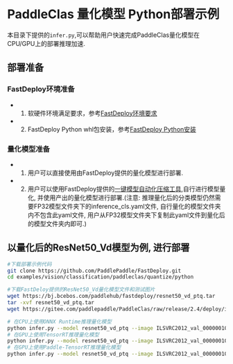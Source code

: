 # PaddleClas 量化模型 Python部署示例
本目录下提供的`infer.py`,可以帮助用户快速完成PaddleClas量化模型在CPU/GPU上的部署推理加速.

## 部署准备
### FastDeploy环境准备
- 1. 软硬件环境满足要求，参考[FastDeploy环境要求](../../../../../../docs/cn/build_and_install/download_prebuilt_libraries.md)  
- 2. FastDeploy Python whl包安装，参考[FastDeploy Python安装](../../../../../../docs/cn/build_and_install/download_prebuilt_libraries.md)

### 量化模型准备
- 1. 用户可以直接使用由FastDeploy提供的量化模型进行部署.
- 2. 用户可以使用FastDeploy提供的[一键模型自动化压缩工具](../../tools/auto_compression/),自行进行模型量化, 并使用产出的量化模型进行部署.(注意: 推理量化后的分类模型仍然需要FP32模型文件夹下的inference_cls.yaml文件, 自行量化的模型文件夹内不包含此yaml文件, 用户从FP32模型文件夹下复制此yaml文件到量化后的模型文件夹内即可.)


## 以量化后的ResNet50_Vd模型为例, 进行部署
```bash
#下载部署示例代码
git clone https://github.com/PaddlePaddle/FastDeploy.git
cd examples/vision/classification/paddleclas/quantize/python

#下载FastDeloy提供的ResNet50_Vd量化模型文件和测试图片
wget https://bj.bcebos.com/paddlehub/fastdeploy/resnet50_vd_ptq.tar
tar -xvf resnet50_vd_ptq.tar
wget https://gitee.com/paddlepaddle/PaddleClas/raw/release/2.4/deploy/images/ImageNet/ILSVRC2012_val_00000010.jpeg

# 在CPU上使用ONNX Runtime推理量化模型
python infer.py --model resnet50_vd_ptq --image ILSVRC2012_val_00000010.jpeg --device cpu --backend ort
# 在GPU上使用TensorRT推理量化模型
python infer.py --model resnet50_vd_ptq --image ILSVRC2012_val_00000010.jpeg --device gpu --backend trt
# 在GPU上使用Paddle-TensorRT推理量化模型
python infer.py --model resnet50_vd_ptq --image ILSVRC2012_val_00000010.jpeg --device gpu --backend pptrt
```
